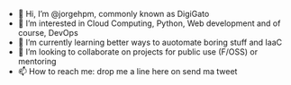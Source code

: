 - 👋 Hi, I’m @jorgehpm, commonly known as DigiGato
- 👀 I’m interested in Cloud Computing, Python, Web development and of course, DevOps
- 🌱 I’m currently learning better ways to auotomate boring stuff and IaaC
- 💞️ I’m looking to collaborate on projects for public use (F/OSS) or mentoring
- 📫 How to reach me: drop me a line here on send ma tweet

<!---
jorgehpm/jorgehpm is a ✨ special ✨ repository because its `README.md` (this file) appears on your GitHub profile.
You can click the Preview link to take a look at your changes.
--->
